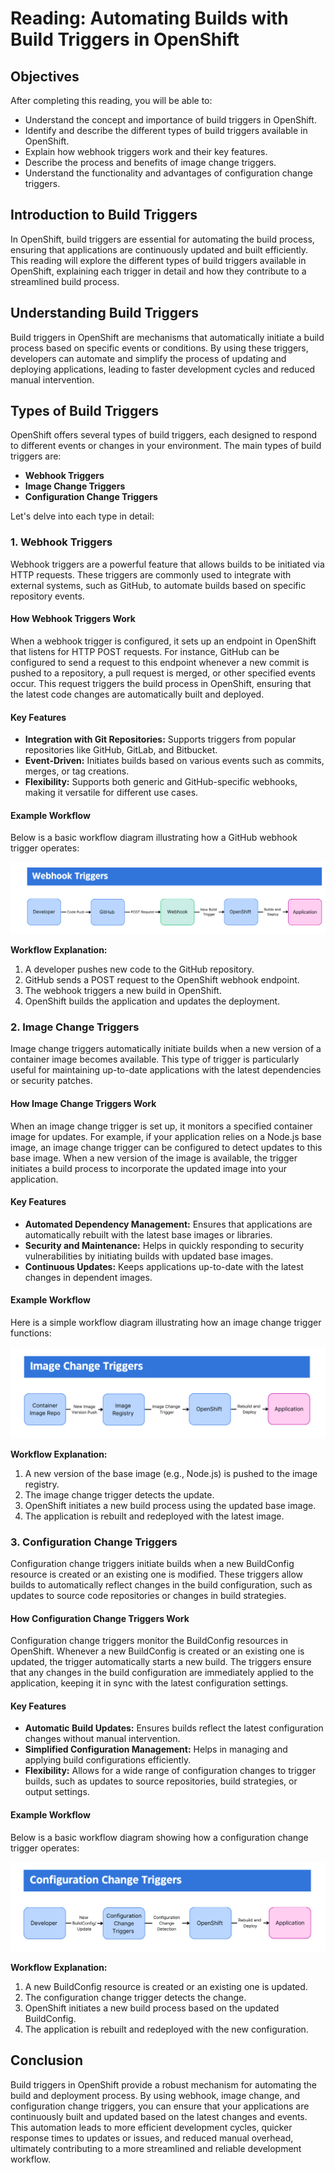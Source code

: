 # Reading: Automating Builds with Build Triggers in OpenShift

## Objectives
After completing this reading, you will be able to:

- Understand the concept and importance of build triggers in OpenShift.
- Identify and describe the different types of build triggers available in OpenShift.
- Explain how webhook triggers work and their key features.
- Describe the process and benefits of image change triggers.
- Understand the functionality and advantages of configuration change triggers.

## Introduction to Build Triggers
In OpenShift, build triggers are essential for automating the build process, ensuring that applications are continuously updated and built efficiently. This reading will explore the different types of build triggers available in OpenShift, explaining each trigger in detail and how they contribute to a streamlined build process.

## Understanding Build Triggers
Build triggers in OpenShift are mechanisms that automatically initiate a build process based on specific events or conditions. By using these triggers, developers can automate and simplify the process of updating and deploying applications, leading to faster development cycles and reduced manual intervention.

## Types of Build Triggers
OpenShift offers several types of build triggers, each designed to respond to different events or changes in your environment. The main types of build triggers are:

- **Webhook Triggers**
- **Image Change Triggers**
- **Configuration Change Triggers**

Let's delve into each type in detail:

### 1. Webhook Triggers
Webhook triggers are a powerful feature that allows builds to be initiated via HTTP requests. These triggers are commonly used to integrate with external systems, such as GitHub, to automate builds based on specific repository events.

#### How Webhook Triggers Work
When a webhook trigger is configured, it sets up an endpoint in OpenShift that listens for HTTP POST requests. For instance, GitHub can be configured to send a request to this endpoint whenever a new commit is pushed to a repository, a pull request is merged, or other specified events occur. This request triggers the build process in OpenShift, ensuring that the latest code changes are automatically built and deployed.

#### Key Features
- **Integration with Git Repositories:** Supports triggers from popular repositories like GitHub, GitLab, and Bitbucket.
- **Event-Driven:** Initiates builds based on various events such as commits, merges, or tag creations.
- **Flexibility:** Supports both generic and GitHub-specific webhooks, making it versatile for different use cases.

#### Example Workflow
Below is a basic workflow diagram illustrating how a GitHub webhook trigger operates:

![x](resources/05/01-Workflow-Trigger.png)

**Workflow Explanation:**
1. A developer pushes new code to the GitHub repository.
2. GitHub sends a POST request to the OpenShift webhook endpoint.
3. The webhook triggers a new build in OpenShift.
4. OpenShift builds the application and updates the deployment.

### 2. Image Change Triggers
Image change triggers automatically initiate builds when a new version of a container image becomes available. This type of trigger is particularly useful for maintaining up-to-date applications with the latest dependencies or security patches.

#### How Image Change Triggers Work
When an image change trigger is set up, it monitors a specified container image for updates. For example, if your application relies on a Node.js base image, an image change trigger can be configured to detect updates to this base image. When a new version of the image is available, the trigger initiates a build process to incorporate the updated image into your application.

#### Key Features
- **Automated Dependency Management:** Ensures that applications are automatically rebuilt with the latest base images or libraries.
- **Security and Maintenance:** Helps in quickly responding to security vulnerabilities by initiating builds with updated base images.
- **Continuous Updates:** Keeps applications up-to-date with the latest changes in dependent images.

#### Example Workflow
Here is a simple workflow diagram illustrating how an image change trigger functions:

![x](resources/05/02-Image-Change-Triggers.png)

**Workflow Explanation:**
1. A new version of the base image (e.g., Node.js) is pushed to the image registry.
2. The image change trigger detects the update.
3. OpenShift initiates a new build process using the updated base image.
4. The application is rebuilt and redeployed with the latest image.

### 3. Configuration Change Triggers
Configuration change triggers initiate builds when a new BuildConfig resource is created or an existing one is modified. These triggers allow builds to automatically reflect changes in the build configuration, such as updates to source code repositories or changes in build strategies.

#### How Configuration Change Triggers Work
Configuration change triggers monitor the BuildConfig resources in OpenShift. Whenever a new BuildConfig is created or an existing one is updated, the trigger automatically starts a new build. The triggers ensure that any changes in the build configuration are immediately applied to the application, keeping it in sync with the latest configuration settings.

#### Key Features
- **Automatic Build Updates:** Ensures builds reflect the latest configuration changes without manual intervention.
- **Simplified Configuration Management:** Helps in managing and applying build configurations efficiently.
- **Flexibility:** Allows for a wide range of configuration changes to trigger builds, such as updates to source repositories, build strategies, or output settings.

#### Example Workflow
Below is a basic workflow diagram showing how a configuration change trigger operates:

![x](resources/05/03-Configuration-Change-Triggers.png)

**Workflow Explanation:**
1. A new BuildConfig resource is created or an existing one is updated.
2. The configuration change trigger detects the change.
3. OpenShift initiates a new build process based on the updated BuildConfig.
4. The application is rebuilt and redeployed with the new configuration.

## Conclusion
Build triggers in OpenShift provide a robust mechanism for automating the build and deployment process. By using webhook, image change, and configuration change triggers, you can ensure that your applications are continuously built and updated based on the latest changes and events. This automation leads to more efficient development cycles, quicker response times to updates or issues, and reduced manual overhead, ultimately contributing to a more streamlined and reliable development workflow.

